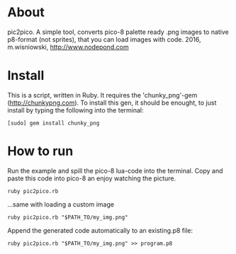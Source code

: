 # About

pic2pico. A simple tool, converts pico-8 palette ready .png images to native p8-format
(not sprites), that you can load images with code.
2016, m.wisniowski, http://www.nodepond.com

# Install

This is a script, written in Ruby. It requires the 'chunky_png'-gem (http://chunkypng.com). To install this gen, it should be enought, to just install by typing the following into the terminal:

  ```
  [sudo] gem install chunky_png
  ```

# How to run

Run the example and spill the pico-8 lua-code into the terminal. Copy and paste this code into pico-8 an enjoy watching the picture.

  ```
  ruby pic2pico.rb
  ```

...same with loading a custom image

  ```
  ruby pic2pico.rb "$PATH_TO/my_img.png"
  ```

Append the generated code automatically to an existing.p8 file:

  ```
  ruby pic2pico.rb "$PATH_TO/my_img.png" >> program.p8
  ```
